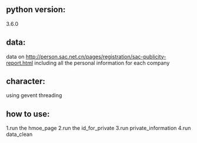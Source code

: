 ## python version:
3.6.0

## data:
data on http://person.sac.net.cn/pages/registration/sac-publicity-report.html
including all the personal information for each company

## character:
using gevent threading

## how to use:
1.run the hmoe_page
2.run the id_for_private
3.run private_information
4.run data_clean

